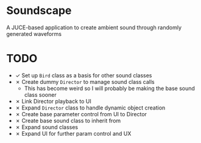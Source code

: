 # Soundscape
A JUCE-based application to create ambient sound through randomly generated waveforms

# TODO
- &check; Set up `Bird` class as a basis for other sound classes
- &cross; Create dummy `Director` to manage sound class calls
  - This has become weird so I will probably be making the base sound class sooner
- &cross; Link Director playback to UI
- &cross; Expand `Director` class to handle dynamic object creation
- &cross; Create base parameter control from UI to Director
- &cross; Create base sound class to inherit from
- &cross; Expand sound classes
- &cross; Expand UI for further param control and UX